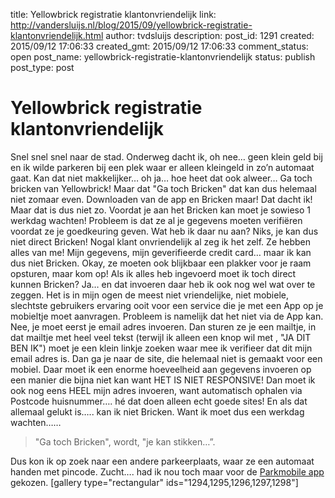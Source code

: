 title: Yellowbrick registratie klantonvriendelijk
link: http://vandersluijs.nl/blog/2015/09/yellowbrick-registratie-klantonvriendelijk.html
author: tvdsluijs
description: 
post_id: 1291
created: 2015/09/12 17:06:33
created_gmt: 2015/09/12 17:06:33
comment_status: open
post_name: yellowbrick-registratie-klantonvriendelijk
status: publish
post_type: post

# Yellowbrick registratie klantonvriendelijk

Snel snel snel naar de stad. Onderweg dacht ik, oh nee… geen klein geld bij en ik wilde parkeren bij een plek waar er alleen kleingeld in zo’n automaat gaat. Kan dat niet makkelijker… oh ja… hoe heet dat ook alweer… Ga toch bricken van Yellowbrick! Maar dat "Ga toch Bricken" dat kan dus helemaal niet zomaar even.  Downloaden van de app en Bricken maar! Dat dacht ik! Maar dat is dus niet zo. Voordat je aan het Bricken kan moet je sowieso 1 werkdag wachten! Probleem is dat ze al je gegevens moeten verifiëren voordat ze je goedkeuring geven. Wat heb ik daar nu aan? Niks, je kan dus niet direct Bricken! Nogal klant onvriendelijk al zeg ik het zelf. Ze hebben alles van me! Mijn gegevens, mijn geverifieerde credit card… maar ik kan dus niet Bricken. Okay, ze moeten ook blijkbaar een plakker voor je raam opsturen, maar kom op! Als ik alles heb ingevoerd moet ik toch direct kunnen Bricken? Ja… en dat invoeren daar heb ik ook nog wel wat over te zeggen. Het is in mijn ogen de meest niet vriendelijke, niet mobiele, slechtste gebruikers ervaring ooit voor een service die je met een App op je mobieltje moet aanvragen. Probleem is namelijk dat het niet via de App kan. Nee, je moet eerst je email adres invoeren. Dan sturen ze je een mailtje, in dat mailtje met heel veel tekst (terwijl ik alleen een knop wil met , "JA DIT BEN IK") moet je een klein linkje zoeken waar mee ik verifieer dat dit mijn email adres is. Dan ga je naar de site, die helemaal niet is gemaakt voor een mobiel. Daar moet ik een enorme hoeveelheid aan gegevens invoeren op een manier die bijna niet kan want HET IS NIET RESPONSIVE! Dan moet ik ook nog eens HEEL mijn adres invoeren, want automatisch ophalen via Postcode huisnummer…. hé dat doen alleen echt goede sites! En als dat allemaal gelukt is….. kan ik niet Bricken. Want ik moet dus een werkdag wachten…… 

> "Ga toch Bricken", wordt, "je kan stikken…”.

Dus kon ik op zoek naar een andere parkeerplaats, waar ze een automaat handen met pincode. Zucht…. had ik nou toch maar voor de [Parkmobile app](http://www.parkmobile.nl/) gekozen. [gallery type="rectangular" ids="1294,1295,1296,1297,1298"]